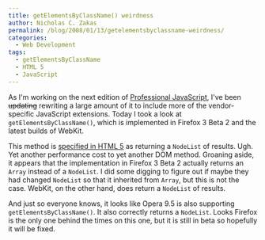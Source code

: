 ```yaml
---
title: getElementsByClassName() weirdness
author: Nicholas C. Zakas
permalink: /blog/2008/01/13/getelementsbyclassname-weirdness/
categories:
  - Web Development
tags:
  - getElementsByClassName
  - HTML 5
  - JavaScript
---
```

As I'm working on the next edition of <a title="Professional JavaScript for Web Developers" rel="external" href="http://www.amazon.com/exec/obidos/redirect?link_code=ur2&tag=nczonline-20&camp=1789&creative=9325&path=http%3A%2F%2Fwww.amazon.com%2Fgp%2Fproduct%2F0764579088%2F">Professional JavaScript</a>, I've been <del>updating</del> rewriting a large amount of it to include more of the vendor-specific JavaScript extensions. Today I took a look at `getElementsByClassName()`, which is implemented in Firefox 3 Beta 2 and the latest builds of WebKit.

This method is <a title="HTML 5 - getElementsByClassName()" rel="external" href="http://www.whatwg.org/specs/web-apps/current-work/#getelementsbyclassname">specified in HTML 5</a> as returning a `NodeList` of results. Ugh. Yet another performance cost to yet another DOM method. Groaning aside, it appears that the implementation in Firefox 3 Beta 2 actually returns an `Array` instead of a `NodeList`. I did some digging to figure out if maybe they had changed `NodeList` so that it inherited from `Array`, but this is not the case. WebKit, on the other hand, does return a `NodeList` of results.

And just so everyone knows, it looks like Opera 9.5 is also supporting `getElementsByClassName()`. It also correctly returns a `NodeList`. Looks Firefox is the only one behind the times on this one, but it is still in beta so hopefully it will be fixed.
